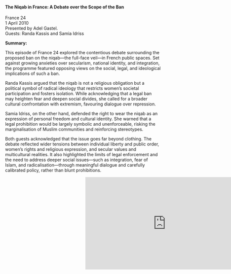 <h4>The Niqab in France: A Debate over the Scope of the Ban</h4>

France 24  
1 April 2010  
Presented by Adel Gastel.  
Guests: Randa Kassis and Samia Idriss  

<b>Summary:</b>

This episode of France 24 explored the contentious debate surrounding the proposed ban on the niqab—the full-face veil—in French public spaces. Set against growing anxieties over secularism, national identity, and integration, the programme featured opposing views on the social, legal, and ideological implications of such a ban.

Randa Kassis argued that the niqab is not a religious obligation but a political symbol of radical ideology that restricts women’s societal participation and fosters isolation. While acknowledging that a legal ban may heighten fear and deepen social divides, she called for a broader cultural confrontation with extremism, favouring dialogue over repression.

Samia Idriss, on the other hand, defended the right to wear the niqab as an expression of personal freedom and cultural identity. She warned that a legal prohibition would be largely symbolic and unenforceable, risking the marginalisation of Muslim communities and reinforcing stereotypes.

Both guests acknowledged that the issue goes far beyond clothing. The debate reflected wider tensions between individual liberty and public order, women’s rights and religious expression, and secular values and multicultural realities. It also highlighted the limits of legal enforcement and the need to address deeper social issues—such as integration, fear of Islam, and radicalisation—through meaningful dialogue and carefully calibrated policy, rather than blunt prohibitions.

<p></p>
<center>
<div style="position:relative;width: 520px;height: 300px;"><iframe src="https://iframe.mediadelivery.net/play/455361/d25a5042-336e-4374-89c8-00f457277c98" loading="lazy" style="border:0;position:absolute;top:0;height:100%;width:100%;" allow="accelerometer;gyroscope;autoplay;encrypted-media;picture-in-picture;" allowfullscreen="true"></iframe></div>
</center>  
<p></p>




